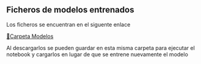 ## Ficheros de modelos entrenados

Los ficheros se encuentran en el siguente enlace

[🔗Carpeta Modelos](https://udistritaleduco-my.sharepoint.com/:f:/g/personal/aazarabandag_udistrital_edu_co/EvLrPm3D7LpFjdxCsFj3jS8BRGbgXkeU6qYV2ZbXwAY4kQ?e=ZUdwet)

Al descargarlos se pueden guardar en esta misma carpeta para ejecutar el notebook y cargarlos en lugar de que se entrene nuevamente el modelo